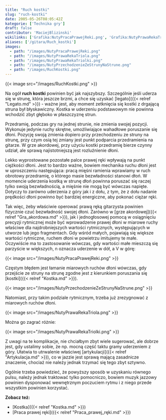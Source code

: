 ```yaml
---
title: "Ruch kostki"
slug: "ruch-kostki"
date: 2005-05-26T08:05:42Z
kategorie: ['Technika gry']
draft: false
contributor: 'MaciejBlizinski'
wikilinks: ['Grafika:NutyPracaPrawejReki.png', 'Grafika:NutyPrawaRekaTriola.png', 'Grafika:NutyPrawaRekaTriolki.png', 'Grafika:NutyPrzechodzenieZeStrunyNaStrune.png', 'Grafika:RuchKostki.png', 'Kostka', 'Praca_prawej_r%C4%99ki', 'artykulacja', 'gra_akordowa', 'kostka', 'legato']
aliases: ['/gitara/Ruch_kostki']
images:
  - path: "/images/NutyPracaPrawejReki.png"
  - path: "/images/NutyPrawaRekaTriola.png"
  - path: "/images/NutyPrawaRekaTriolki.png"
  - path: "/images/NutyPrzechodzenieZeStrunyNaStrune.png"
  - path: "/images/RuchKostki.png"
---
```

{{< image src="/images/RuchKostki.png" >}}

Na ogół **ruch kostki** powinien być jak najszybszy. Szczególnie jeśli
uderza się w strunę, która jeszcze brzmi, a chce się uzyskać
[legato]({{< relref "Legato.md" >}}) - ważne jest, aby moment zetknięcia się
kostki z drgającą struna był błyskawiczny. Kostka w uderzeniu
podstawowym nie powinna wchodzić zbyt głęboko w płaszczyznę strun.

Przedramię, podczas gry na jednej strunie, nie zmienia swojej pozycji.
Wykonuje jedynie ruchy skrętne, umożliwiające wahadłowe poruszanie się
dłoni. Pozycję swoją zmienia dopiero przy przechodzeniu ze struny na
strunę, przy czym osią tej zmiany jest punkt podparcia przedramienia na
gitarze. W grze akordowej, przy użyciu kostki przedramię bierze czynny
udział, ale sprawą najistotniejszą jest rozluźnienie dłoni.

Lekko wyprostowane pozostałe palce prawej ręki wpływają na punkt
ciężkości dłoni. Jest to bardzo ważne, bowiem mechanika ruchu dłoni
jest w uproszczeniu następująca: pracą mięśni ramienia wprawiamy w ruch
obrotowy przedramię, o którego masie bezwładności stanowi dłoń. W
momencie uderzenia kostką w strunę dłoń powinna poruszać się raczej
tylko swoją bezwładnością, a mięśnie nie mogą być wówczas napięte.
Dotyczy to zarówno uderzenia z góry jak i z dołu, z tym, że z dołu
nadanie prędkości dłoni powinno być bardziej energiczne, aby pokonać
ciężar ręki.

Tak więc, żeby właściwie operować prawą ręką gitarzysta powinien
fizycznie czuć bezwładność swojej dłoni. Zarówno w [grze
akordowej]({{< relref "Gra_akordowa.md" >}}), jak i jednogłosowej pomocą w
osiągnięciu precyzji rytmicznej może być wprowadzenie prawej dłoni w
miarowe ruchy właściwe dla najdrobniejszych wartości rytmicznych,
występujących w utworze lub jego fragmentach. Gdy wśród małych,
pojawiają się większe wartości rytmiczne, ruchem dłoni w powietrzu
imitujemy te małe. Oczywiście ma to zastosowanie wówczas, gdy wartości
małe mieszczą się parzyście w większych, n oznacza uderzenie w dół, a V
w górę:

{{< image src="/images/NutyPracaPrawejReki.png" >}}

Częstym błędem jest łamanie miarowych ruchów dłoni wówczas, gdy
przejście ze struny na strunę zgodne jest z kierunkiem poruszania się
[kostki]({{< relref "Kostka.md" >}}).

{{< image src="/images/NutyPrzechodzenieZeStrunyNaStrune.png" >}}

Natomiast, przy takim podziale rytmicznym, trzeba już zrezygnować z
miarowych ruchów dłoni.

{{< image src="/images/NutyPrawaRekaTriola.png" >}}

Można go zagrać różnie:

{{< image src="/images/NutyPrawaRekaTriolki.png" >}}

Z uwagi na te komplikacje, nie chciałbym zbyt wiele sugerować, ale
dobrze jest, gdy ustalimy sobie, że np. mocną część taktu gramy
uderzeniem z góry. Ułatwia to utrwalenie właściwej
[artykulacji]({{< relref "Artykulacja.md" >}}), co w jazzie jest sprawą mającą
zasadnicze znaczenie, chociaż nie należy jednak trzymać się tego zbyt
sztywno.

Ogólnie trzeba powiedzieć, że powyższy sposób w uzyskaniu równego pulsu,
należy jednak traktować tylko pomocniczo, bowiem muzyk jazzowy powinien
dysponować wewnętrznym poczuciem rytmu i z niego przede wszystkim
powinien korzystać.

**Zobacz też:**

  - [Kostka]({{< relref "Kostka.md" >}})
  - [Praca prawej ręki]({{< relref "Praca_prawej_ręki.md" >}})

